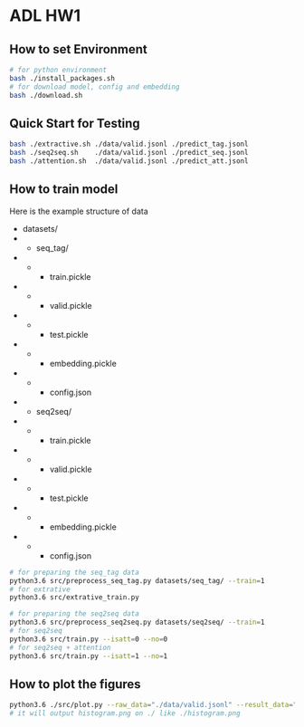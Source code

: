 # ADL HW1

## How to set Environment
```bash
# for python environment
bash ./install_packages.sh
# for download model, config and embedding 
bash ./download.sh
```

## Quick Start for Testing
```bash
bash ./extractive.sh ./data/valid.jsonl ./predict_tag.jsonl
bash ./seq2seq.sh    ./data/valid.jsonl ./predict_seq.jsonl
bash ./attention.sh  ./data/valid.jsonl ./predict_att.jsonl
```

## How to train model
Here is the example structure of data
* datasets/
* * seq_tag/
* * * train.pickle
* * * valid.pickle
* * * test.pickle
* * * embedding.pickle
* * * config.json
* * seq2seq/
* * * train.pickle
* * * valid.pickle
* * * test.pickle
* * * embedding.pickle
* * * config.json

```bash
# for preparing the seq_tag data
python3.6 src/preprocess_seq_tag.py datasets/seq_tag/ --train=1
# for extrative
python3.6 src/extrative_train.py

# for preparing the seq2seq data
python3.6 src/preprocess_seq2seq.py datasets/seq2seq/ --train=1
# for seq2seq
python3.6 src/train.py --isatt=0 --no=0
# for seq2seq + attention
python3.6 src/train.py --isatt=1 --no=1
```

## How to plot the figures
```bash
python3.6 ./src/plot.py --raw_data="./data/valid.jsonl" --result_data="./predict_tag.jsonl"
# it will output histogram.png on ./ like ./histogram.png
```